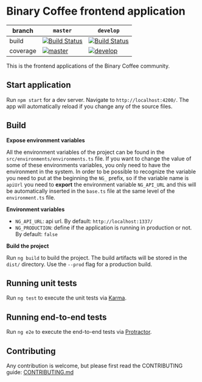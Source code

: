 # Binary Coffee frontend application

|branch|`master`|`develop`|
|---|---|---|
|build|[![Build Status](https://travis-ci.com/dcs-community/dcs-frontend.svg?branch=master)](https://travis-ci.com/dcs-community/dcs-frontend)|[![Build Status](https://travis-ci.com/dcs-community/dcs-frontend.svg?branch=master)](https://travis-ci.com/dcs-community/dcs-frontend)|
|coverage|[![master](https://codecov.io/gh/dcs-community/dcs-frontend/branch/master/graph/badge.svg)](https://codecov.io/gh/dcs-community/dcs-frontend)|[![develop](https://codecov.io/gh/dcs-community/dcs-frontend/branch/develop/graph/badge.svg)](https://codecov.io/gh/dcs-community/dcs-frontend)|

This is the frontend applications of the Binary Coffee community.

## Start application

Run `npm start` for a dev server. Navigate to `http://localhost:4200/`. The app will automatically reload if you change any of the source files.

## Build

**Expose environment variables**

All the environment variables of the project can be found in the `src/environments/environments.ts` file. If you want to change the value of some of these environments variables, you only need to have the environment in the system. In order to be possible to recognize the variable you need to put at the beginning the `NG_` prefix, so if the variable name is `apiUrl` you need to **export** the environment variable `NG_API_URL` and this will be automatically inserted in the `base.ts` file at the same level of the `environment.ts` file.

**Environment variables**

- `NG_API_URL`: api url. By default: `http://localhost:1337/`
- `NG_PRODUCTION`: define if the application is running in production or not. By default: `false`

**Build the project**

Run `ng build` to build the project. The build artifacts will be stored in the `dist/` directory. Use the `--prod` flag for a production build.

## Running unit tests

Run `ng test` to execute the unit tests via [Karma](https://karma-runner.github.io).

## Running end-to-end tests

Run `ng e2e` to execute the end-to-end tests via [Protractor](http://www.protractortest.org/).

## Contributing

Any contribution is welcome, but please first read the CONTRIBUTING guide: [CONTRIBUTING.md](https://github.com/dcs-community/dcs-frontend/blob/master/CONTRIBUTING.md)
